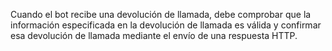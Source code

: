 Cuando el bot recibe una devolución de llamada, debe comprobar que la información especificada en la devolución de llamada es válida y confirmar esa devolución de llamada mediante el envío de una respuesta HTTP. 